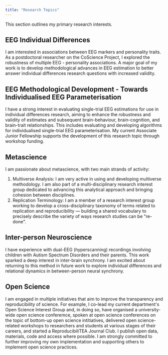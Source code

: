 ```yaml
---
title: "Research Topics"
---
```


This section outlines my primary research interests.

## EEG Individual Differences
I am interested in associations between EEG markers and personality traits. As a postdoctoral researcher on the CoScience Project, I explored the robustness of multiple EEG - personality associations. A major goal of my work is to develop methodological advances in EEG estimation to better answer individual differences research questions with increased validity.

## EEG Methodological Development - Towards Individualised EEG Parameterisation
I have a strong interest in evaluating single-trial EEG estimations for use in individual differences research, aiming to enhance the robustness and validity of estimates and subsequent brain-behaviour, brain-cognition, and brain-trait relationships. This includes evaluating and developing algorithms for individualised single-trial EEG parameterisation. My current Associate Junior Fellowship supports the development of this research topic through workshop funding.

## Metascience
I am passionate about metascience, with two main strands of activity:

1. Multiverse Analysis: I am very active in using and developing multiverse methodology. I am also part of a multi-disciplinary research interest group dedicated to advancing this analytical approach and bringing cohesion between disciplines.
2. Replication Terminology: I am a member of a research interest group working to develop a cross-disciplinary taxonomy of terms related to replication and reproducibility — building a shared vocabulary to precisely describe the variety of ways research studies can be "re-done".

## Inter-person Neuroscience
I have experience with dual-EEG (hyperscanning) recordings involving children with Autism Spectrum Disorders and their parents. This work sparked a deep interest in inter-brain synchrony. I am excited about returning to this method in future work to explore individual differences and relational dynamics in between-person neural synchrony.

## Open Science
I am engaged in multiple initiatives that aim to improve the transparency and reproducibility of science. For example, I co-lead my current department's Open Science Interest Group and, in doing so, have organised a university-wide open science conferemce, spoken at open science conferences on the topic of bottom-up open science intitiatives, delivered open science-related workshops to researchers and students at various stages of their careers, and started a ReproducibiliTEA Journal Club. I publish open data, materials, code and access where possible. I am strongly committed to further improving my own implementation and supporting others to implement open science practices. 

